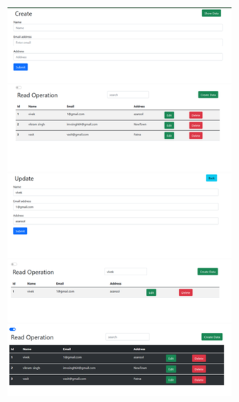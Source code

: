 <img src="create.png">
<img src="Read.png">
<img src="Update.png">
<img src="search.png">
<img src="toggle.png">
